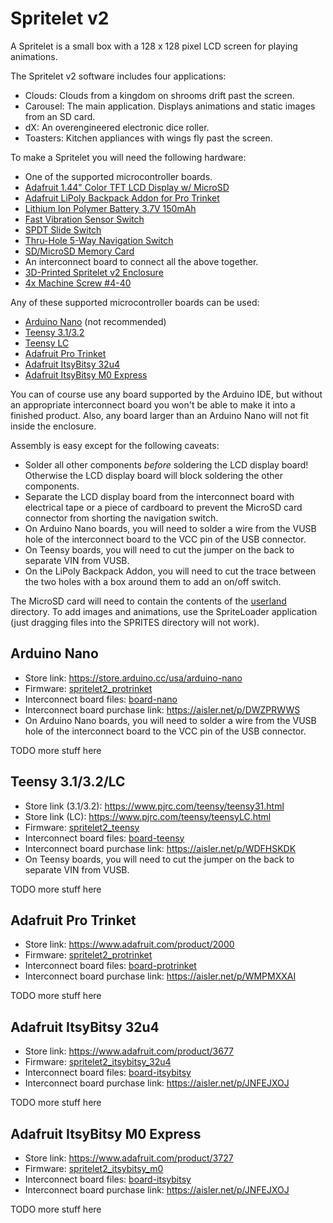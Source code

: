 # Spritelet v2

A Spritelet is a small box with a 128 x 128 pixel LCD screen for playing animations.

The Spritelet v2 software includes four applications:

  *  Clouds: Clouds from a kingdom on shrooms drift past the screen.
  *  Carousel: The main application. Displays animations and static images from an SD card.
  *  dX: An overengineered electronic dice roller.
  *  Toasters: Kitchen appliances with wings fly past the screen.

To make a Spritelet you will need the following hardware:

  *  One of the supported microcontroller boards.
  *  [Adafruit 1.44" Color TFT LCD Display w/ MicroSD](https://www.adafruit.com/product/2088)
  *  [Adafruit LiPoly Backpack Addon for Pro Trinket](https://www.adafruit.com/product/2124)
  *  [Lithium Ion Polymer Battery 3.7V 150mAh](https://www.adafruit.com/product/1317)
  *  [Fast Vibration Sensor Switch](https://www.adafruit.com/product/1766)
  *  [SPDT Slide Switch](https://www.adafruit.com/product/805)
  *  [Thru-Hole 5-Way Navigation Switch](https://www.adafruit.com/product/504)
  *  [SD/MicroSD Memory Card](https://www.adafruit.com/product/1294)
  *  An interconnect board to connect all the above together.
  *  [3D-Printed Spritelet v2 Enclosure](https://www.shapeways.com/model/upload-and-buy/7529582)
  *  [4x Machine Screw #4-40](https://www.digikey.com/product-detail/en/pomona-electronics/4862/501-1531-ND/745091)

Any of these supported microcontroller boards can be used:

  *  [Arduino Nano](https://store.arduino.cc/usa/arduino-nano) (not recommended)
  *  [Teensy 3.1/3.2](https://www.pjrc.com/teensy/teensy31.html)
  *  [Teensy LC](https://www.pjrc.com/teensy/teensyLC.html)
  *  [Adafruit Pro Trinket](https://www.adafruit.com/product/2000)
  *  [Adafruit ItsyBitsy 32u4](https://www.adafruit.com/product/3677)
  *  [Adafruit ItsyBitsy M0 Express](https://www.adafruit.com/product/3727)

You can of course use any board supported by the Arduino IDE, but without an appropriate interconnect board you won't be able to make it into a finished product. Also, any board larger than an Arduino Nano will not fit inside the enclosure.

Assembly is easy except for the following caveats:

  *  Solder all other components *before* soldering the LCD display board! Otherwise the LCD display board will block soldering the other components.
  *  Separate the LCD display board from the interconnect board with electrical tape or a piece of cardboard to prevent the MicroSD card connector from shorting the navigation switch.
  *  On Arduino Nano boards, you will need to solder a wire from the VUSB hole of the interconnect board to the VCC pin of the USB connector.
  *  On Teensy boards, you will need to cut the jumper on the back to separate VIN from VUSB.
  *  On the LiPoly Backpack Addon, you will need to cut the trace between the two holes with a box around them to add an on/off switch.

The MicroSD card will need to contain the contents of the [userland](userland) directory. To add images and animations, use the SpriteLoader application (just dragging files into the SPRITES directory will not work).

## Arduino Nano

  *  Store link: https://store.arduino.cc/usa/arduino-nano
  *  Firmware: [spritelet2_protrinket](spritelet2_protrinket)
  *  Interconnect board files: [board-nano](board-nano)
  *  Interconnect board purchase link: https://aisler.net/p/DWZPRWWS
  *  On Arduino Nano boards, you will need to solder a wire from the VUSB hole of the interconnect board to the VCC pin of the USB connector.

TODO more stuff here

## Teensy 3.1/3.2/LC

  *  Store link (3.1/3.2): https://www.pjrc.com/teensy/teensy31.html
  *  Store link (LC): https://www.pjrc.com/teensy/teensyLC.html
  *  Firmware: [spritelet2_teensy](spritelet2_teensy)
  *  Interconnect board files: [board-teensy](board-teensy)
  *  Interconnect board purchase link: https://aisler.net/p/WDFHSKDK
  *  On Teensy boards, you will need to cut the jumper on the back to separate VIN from VUSB.

TODO more stuff here

## Adafruit Pro Trinket

  *  Store link: https://www.adafruit.com/product/2000
  *  Firmware: [spritelet2_protrinket](spritelet2_protrinket)
  *  Interconnect board files: [board-protrinket](board-protrinket)
  *  Interconnect board purchase link: https://aisler.net/p/WMPMXXAI

TODO more stuff here

## Adafruit ItsyBitsy 32u4

  *  Store link: https://www.adafruit.com/product/3677
  *  Firmware: [spritelet2_itsybitsy_32u4](spritelet2_itsybitsy_32u4)
  *  Interconnect board files: [board-itsybitsy](board-itsybitsy)
  *  Interconnect board purchase link: https://aisler.net/p/JNFEJXOJ

TODO more stuff here

## Adafruit ItsyBitsy M0 Express

  *  Store link: https://www.adafruit.com/product/3727
  *  Firmware: [spritelet2_itsybitsy_m0](spritelet2_itsybitsy_m0)
  *  Interconnect board files: [board-itsybitsy](board-itsybitsy)
  *  Interconnect board purchase link: https://aisler.net/p/JNFEJXOJ

TODO more stuff here
